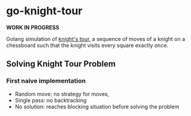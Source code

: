 # go-knight-tour

**WORK IN PROGRESS**

Golang simulation of [knight's tour](https://en.wikipedia.org/wiki/Knight%27s_tour), a sequence of moves of a knight on a chessboard such that the knight visits every square exactly once.

## Solving Knight Tour Problem

### First naive implementation

* Random move: no strategy for moves,
* Single pass: no backtracking
* No solution: reaches blocking situation before solving the problem


